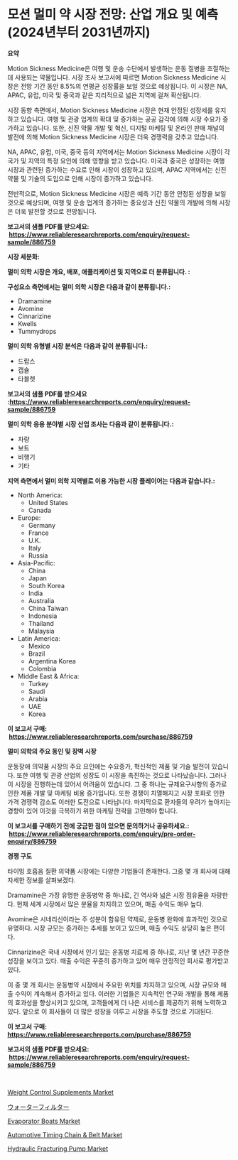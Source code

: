 <p><h1>모션 멀미 약 시장 전망: 산업 개요 및 예측 (2024년부터 2031년까지)</h1></p><p><strong>요약</strong></p>
<p><p>Motion Sickness Medicine은 여행 및 운송 수단에서 발생하는 운동 질병을 조절하는 데 사용되는 약물입니다. 시장 조사 보고서에 따르면 Motion Sickness Medicine 시장은 전망 기간 동안 8.5%의 연평균 성장률을 보일 것으로 예상됩니다. 이 시장은 NA, APAC, 유럽, 미국 및 중국과 같은 지리적으로 넓은 지역에 걸쳐 확산됩니다.</p><p>시장 동향 측면에서, Motion Sickness Medicine 시장은 현재 안정된 성장세를 유지하고 있습니다. 여행 및 관광 업계의 확대 및 증가하는 공공 감각에 의해 시장 수요가 증가하고 있습니다. 또한, 신진 약물 개발 및 혁신, 디지털 마케팅 및 온라인 판매 채널의 발전에 의해 Motion Sickness Medicine 시장은 더욱 경쟁력을 갖추고 있습니다.</p><p>NA, APAC, 유럽, 미국, 중국 등의 지역에서는 Motion Sickness Medicine 시장이 각 국가 및 지역의 특정 요인에 의해 영향을 받고 있습니다. 미국과 중국은 성장하는 여행 시장과 관련된 증가하는 수요로 인해 시장이 성장하고 있으며, APAC 지역에서는 신진 약물 및 기술의 도입으로 인해 시장이 증가하고 있습니다.</p><p>전반적으로, Motion Sickness Medicine 시장은 예측 기간 동안 안정된 성장을 보일 것으로 예상되며, 여행 및 운송 업계의 증가하는 중요성과 신진 약물의 개발에 의해 시장은 더욱 발전할 것으로 전망됩니다.</p></p>
<p><strong>보고서의 샘플 PDF를 받으세요: &nbsp;<a href="https://www.reliableresearchreports.com/enquiry/request-sample/886759">https://www.reliableresearchreports.com/enquiry/request-sample/886759</a></strong></p>
<p><strong>시장 세분화:</strong></p>
<p><strong> 멀미 의학 시장은 개요, 배포, 애플리케이션 및 지역으로 더 분류됩니다. :</strong></p>
<p><strong>구성요소 측면에서는 멀미 의학 시장은 다음과 같이 분류됩니다.:</strong></p>
<p><ul><li>Dramamine</li><li>Avomine</li><li>Cinnarizine</li><li>Kwells</li><li>Tummydrops</li></ul></p>
<p><strong> 멀미 의학 유형별 시장 분석은 다음과 같이 분류됩니다.:</strong></p>
<p><ul><li>드랍스</li><li>캡슐</li><li>타블렛</li></ul></p>
<p><strong>보고서의 샘플 PDF를 받으세요 :<a href="https://www.reliableresearchreports.com/enquiry/request-sample/886759">https://www.reliableresearchreports.com/enquiry/request-sample/886759</a></strong></p>
<p><strong> 멀미 의학 응용 분야별 시장 산업 조사는 다음과 같이 분류됩니다.:</strong></p>
<p><ul><li>차량</li><li>보트</li><li>비행기</li><li>기타</li></ul></p>
<p><strong>지역 측면에서 멀미 의학 지역별로 이용 가능한 시장 플레이어는 다음과 같습니다.:</strong></p>
<p><ul>
    <li>
        North America:
        <ul>
            <li>United States</li>
            <li>Canada</li>
        </ul>
    </li>
    <li>
        Europe:
        <ul>
            <li>Germany</li>
            <li>France</li>
            <li>U.K.</li>
            <li>Italy</li>
            <li>Russia</li>
        </ul>
    </li>
    <li>
        Asia-Pacific:
        <ul>
            <li>China</li>
            <li>Japan</li>
            <li>South Korea</li>
            <li>India</li>
            <li>Australia</li>
            <li>China Taiwan</li>
            <li>Indonesia</li>
            <li>Thailand</li>
            <li>Malaysia</li>
        </ul>
    </li>
    <li>
        Latin America:
        <ul>
            <li>Mexico</li>
            <li>Brazil</li>
            <li>Argentina Korea</li>
            <li>Colombia</li>
        </ul>
    </li>
    <li>
        Middle East & Africa:
        <ul>
            <li>Turkey</li>
            <li>Saudi</li>
            <li>Arabia</li>
            <li>UAE</li>
            <li>Korea</li>
        </ul>
    </li>
    </ul></p>
<p><strong>이 보고서 구매: &nbsp;<a href="https://www.reliableresearchreports.com/purchase/886759">https://www.reliableresearchreports.com/purchase/886759</a></strong></p>
<p><strong>멀미 의학의 주요 동인 및 장벽 시장</strong></p>
<p><p>운동장애 의약품 시장의 주요 요인에는 수요증가, 혁신적인 제품 및 기술 발전이 있습니다. 또한 여행 및 관광 산업의 성장도 이 시장을 촉진하는 것으로 나타났습니다. 그러나 이 시장을 진행하는데 있어서 어려움이 있습니다. 그 중 하나는 규제요구사항의 증가로 인한 제품 개발 및 마케팅 비용 증가입니다. 또한 경쟁이 치열해지고 시장 포화로 인한 가격 경쟁력 감소도 이러한 도전으로 나타납니다. 마지막으로 환자들의 우려가 높아지는 경향이 있어 이것을 극복하기 위한 마케팅 전략을 고민해야 합니다.</p></p>
<p><strong>이 보고서를 구매하기 전에 궁금한 점이 있으면 문의하거나 공유하세요.: &nbsp;<a href="https://www.reliableresearchreports.com/enquiry/pre-order-enquiry/886759">https://www.reliableresearchreports.com/enquiry/pre-order-enquiry/886759</a></strong></p>
<p><strong>경쟁 구도</strong></p>
<p><p>타이밍 호흡음 질환 의약품 시장에는 다양한 기업들이 존재한다. 그중 몇 개 회사에 대해 자세한 정보를 살펴보겠다. </p><p>Dramamine은 가장 유명한 운동병약 중 하나로, 긴 역사와 넓은 시장 점유율을 자랑한다. 현재 세계 시장에서 많은 분율을 차지하고 있으며, 매출 수익도 매우 높다. </p><p>Avomine은 시네리신이라는 주 성분이 함유된 약제로, 운동병 완화에 효과적인 것으로 유명하다. 시장 규모는 증가하는 추세를 보이고 있으며, 매출 수익도 상당히 높은 편이다. </p><p>Cinnarizine은 국내 시장에서 인기 있는 운동병 치료제 중 하나로, 지난 몇 년간 꾸준한 성장을 보이고 있다. 매출 수익은 꾸준히 증가하고 있어 매우 안정적인 회사로 평가받고 있다. </p><p>이 중 몇 개 회사는 운동병약 시장에서 주요한 위치를 차지하고 있으며, 시장 규모와 매출 수익이 계속해서 증가하고 있다. 이러한 기업들은 지속적인 연구와 개발을 통해 제품의 효과성을 향상시키고 있으며, 고객들에게 더 나은 서비스를 제공하기 위해 노력하고 있다. 앞으로 이 회사들이 더 많은 성장을 이루고 시장을 주도할 것으로 기대된다.</p></p>
<p><strong>이 보고서 구매: &nbsp; <a href="https://www.reliableresearchreports.com/purchase/886759">https://www.reliableresearchreports.com/purchase/886759</a></strong></p>
<p><strong>보고서의 샘플 PDF를 받으세요: &nbsp;<a href="https://www.reliableresearchreports.com/enquiry/request-sample/886759">https://www.reliableresearchreports.com/enquiry/request-sample/886759</a></strong><strong></strong></p>
<p>&nbsp;</p>
<p><p><a href="https://github.com/Paul14Anderson63/Market-Research-Report-List-3/blob/main/weight-control-supplements-market.md">Weight Control Supplements Market</a></p><p><a href="https://github.com/ihabdkwlxs948/Market-Research-Report-List-1/blob/main/130347417459.md">ウォーターフィルター</a></p><p><a href="https://view.publitas.com/reportprime-1/evaporator-boats-market-size-focuses-on-market-dynamics-in-depth-analysis-and-future-projections-of-its-market-forecasted-for-period-from-2024-to-2031/">Evaporator Boats Market</a></p><p><a href="https://issuu.com/reportprime-2/docs/automotive-timing-chain-belt-market-size-2030.pptx">Automotive Timing Chain & Belt Market</a></p><p><a href="https://view.publitas.com/reportprime-1/global-hydraulic-fracturing-pump-market-size-and-market-trends-insights-and-projections-from-2024-to-2031/">Hydraulic Fracturing Pump Market</a></p></p>